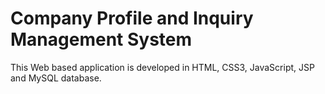 # Company Profile and Inquiry Management System

This Web based application is developed in HTML, CSS3, JavaScript, JSP and MySQL database.
